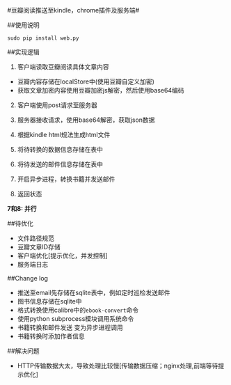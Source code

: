 #豆瓣阅读推送至kindle，chrome插件及服务端#

##使用说明
```
sudo pip install web.py
```


##实现逻辑
1. 客户端读取豆瓣阅读具体文章内容
  + 豆瓣内容存储在localStore中(使用豆瓣自定义加密)
  + 获取文章加密内容使用豆瓣加密js解密，然后使用base64编码
2. 客户端使用post请求至服务器
3. 服务器接收请求，使用base64解密，获取json数据
4. 根据kindle html规法生成html文件
5. 将待转换的数据信息存储在表中
6. 将待发送的邮件信息存储在表中

7. 开启异步进程，转换书籍并发送邮件
8. 返回状态

**7和8: 并行**

##待优化
+ 文件路径规范
+ 豆瓣文章ID存储
+ 客户端优化[提示优化，并发控制]
+ 服务端日志


##Change log
+ 推送至email先存储在sqlite表中，例如定时巡检发送邮件
+ 图书信息存储在sqlite中
+ 格式转换使用calibre中的`ebook-convert`命令
+ 使用python subprocess模块调用系统命令
+ 书籍转换和邮件发送 变为异步进程调用
+ 书籍转换时添加作者信息

##解决问题
+ HTTP传输数据大太，导致处理比较慢[传输数据压缩；nginx处理,前端等待提示优化]
